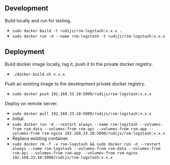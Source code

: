 ## Development

Build locally and run for testing.

- `sudo docker build -t rudijs/rsm-logstash:x.x.x .`
- `sudo docker run -d --name rsm-logstash -t rudijs/rsm-logstash:x.x.x`

## Deployment

Build docker image locally, tag it, push it to the private docker registry.

- `./docker-build.sh x.x.x`

Push an existing image to the development private docker registry.

- `sudo docker push 192.168.33.10:5000/rudijs/rsm-logstash:x.x.x`

Deploy on remote server.

- `sudo docker pull 192.168.33.10:5000/rudijs/rsm-logstash:x.x.x`
- Initial.
- `sudo docker run -d --restart always --name rsm-logstash --volumes-from rsm-data --volumes-from rsm-api --volumes-from rsm-app --volumes-from rsm-nginx 192.168.33.10:5000/rudijs/rsm-logstash:x.x.x`
- Replace existing container.
- `sudo docker rm -f -v rsm-logstash && sudo docker run -d --restart always --name rsm-logstash --volumes-from rsm-data --volumes-from rsm-api --volumes-from rsm-app --volumes-from rsm-nginx 192.168.33.10:5000/rudijs/rsm-logstash:x.x.x`
